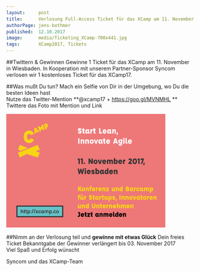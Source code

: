 ```yaml
---
layout:     post
title:      Verlosung Full-Access Ticket für das XCamp am 11. November in Wiesbaden
authorPage: jens-bothmer
published:  12.10.2017
image:      media/Ticketing_XCamp-700x441.jpg
tags:       XCamp2017, Tickets
---
```

##Twittern & Gewinnen
Gewinne 1 Ticket für das XCamp am 11. November in Wiesbaden. In Kooperation mit unserem Partner-Sponsor Syncom verlosen 
wir 1 kostenloses Ticket für das XCamp17.

##Was mußt Du tun?
Mach ein Selfie von Dir in der Umgebung, wo Du die besten Ideen hast<br>
Nutze das Twitter-Mention **@xcamp17 + https://goo.gl/MVNMHL ** <br>
Twittere das Foto mit Mention und Link

![XCamp 2017 Aktion](/media/Flyer_XCAMP_DINA6_v5_Twitter_Kachel.png)

##Nimm an der Verlosung teil und **gewinne mit etwas Glück** Dein freies Ticket
Bekanntgabe der Gewinner verlängert bis 03. November 2017<br>
Viel Spaß und Erfolg wünscht<br>

Syncom und das XCamp-Team
